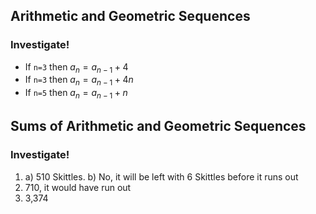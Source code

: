 ## Arithmetic and Geometric Sequences
### Investigate!
- If `n=3` then $a_n = a_{n-1} + 4$
- If `n=3` then $a_n = a_{n-1} + 4n$
- If `n=5` then $a_n = a_{n-1} + n$


## Sums of Arithmetic and Geometric Sequences
### Investigate!
1. a) 510 Skittles. b) No, it will be left with 6 Skittles before it runs out
2. 710, it would have run out
3. 3,374

